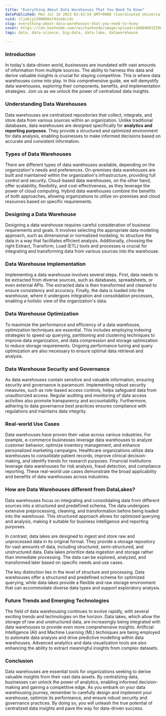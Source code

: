 ```yaml
---
title: "Everything About Data Warehouses That You Need To Know"
datePublished: Mon Jul 10 2023 03:43:54 GMT+0000 (Coordinated Universal Time)
cuid: cljwbjy12000b0al81oobccdc
slug: everything-about-data-warehouses-that-you-need-to-know
cover: https://cdn.hashnode.com/res/hashnode/image/upload/v1688960322960/927d463f-5982-4a01-a652-1ab65e4b78aa.png
tags: data, data-science, big-data, data-lake, datawarehouse

---
```


### Introduction

In today's data-driven world, businesses are inundated with vast amounts of information from multiple sources. The ability to harness this data and derive valuable insights is crucial for staying competitive. This is where data warehouses come into play. In this comprehensive guide, we will demystify data warehouses, exploring their components, benefits, and implementation strategies. Join us as we unlock the power of centralized data insights.

### Understanding Data Warehouses

Data warehouses are centralized repositories that collect, integrate, and store data from various sources within an organization. Unlike traditional databases, data warehouses are designed specifically for **analytics and reporting purposes**. They provide a structured and optimized environment for data analysis, enabling businesses to make informed decisions based on accurate and consistent information.

### Types of Data Warehouses

There are different types of data warehouses available, depending on the organization's needs and preferences. On-premises data warehouses are built and maintained within the organization's infrastructure, providing full control and security. Cloud-based data warehouses, on the other hand, offer scalability, flexibility, and cost-effectiveness, as they leverage the power of cloud computing. Hybrid data warehouses combine the benefits of both approaches, allowing organizations to utilize on-premises and cloud resources based on specific requirements.

### Designing a Data Warehouse

Designing a data warehouse requires careful consideration of business requirements and goals. It involves selecting the appropriate data modeling approach, such as dimensional or normalized modeling, to structure the data in a way that facilitates efficient analysis. Additionally, choosing the right Extract, Transform, Load (ETL) tools and processes is crucial for integrating and transforming data from various sources into the warehouse.

### Data Warehouse Implementation

Implementing a data warehouse involves several steps. First, data needs to be extracted from diverse sources, such as databases, spreadsheets, or even external APIs. The extracted data is then transformed and cleaned to ensure consistency and accuracy. Finally, the data is loaded into the warehouse, where it undergoes integration and consolidation processes, enabling a holistic view of the organization's data.

### Data Warehouse Optimization

To maximize the performance and efficiency of a data warehouse, optimization techniques are essential. This includes employing indexing strategies to speed up querying, partitioning and clustering techniques to improve data organization, and data compression and storage optimization to reduce storage requirements. Ongoing performance tuning and query optimization are also necessary to ensure optimal data retrieval and analysis.

### Data Warehouse Security and Governance

As data warehouses contain sensitive and valuable information, ensuring security and governance is paramount. Implementing robust security measures, such as role-based access controls, helps safeguard data from unauthorized access. Regular auditing and monitoring of data access activities also promote transparency and accountability. Furthermore, adhering to data governance best practices ensures compliance with regulations and maintains data integrity.

### Real-world Use Cases

Data warehouses have proven their value across various industries. For example, e-commerce businesses leverage data warehouses to analyze customer behavior, optimize inventory management, and enhance personalized marketing campaigns. Healthcare organizations utilize data warehouses to consolidate patient records, improve clinical decision-making, and identify trends for research purposes. Financial institutions leverage data warehouses for risk analysis, fraud detection, and compliance reporting. These real-world use cases demonstrate the broad applicability and benefits of data warehouses across industries.

### How are Data Warehouses different from DataLakes?

Data warehouses focus on integrating and consolidating data from different sources into a structured and predefined schema. The data undergoes extensive preprocessing, cleaning, and transformation before being loaded into the warehouse. This structured approach allows for optimized querying and analysis, making it suitable for business intelligence and reporting purposes.

In contrast, data lakes are designed to ingest and store raw and unprocessed data in its original format. They provide a storage repository for vast amounts of data, including structured, semi-structured, and unstructured data. Data lakes prioritize data ingestion and storage rather than immediate processing. The data can be explored, analyzed, and transformed later based on specific needs and use cases.

The key distinction lies in the level of structure and processing. Data warehouses offer a structured and predefined schema for optimized querying, while data lakes provide a flexible and raw storage environment that can accommodate diverse data types and support exploratory analysis.

### Future Trends and Emerging Technologies

The field of data warehousing continues to evolve rapidly, with several exciting trends and technologies on the horizon. Data lakes, which allow the storage of raw and unstructured data, are increasingly being integrated with data warehouses to provide even more comprehensive insights. Artificial Intelligence (AI) and Machine Learning (ML) techniques are being employed to automate data analysis and drive predictive modelling within data warehouses. Advanced analytics and data visualization tools are also enhancing the ability to extract meaningful insights from complex datasets.

### Conclusion

Data warehouses are essential tools for organizations seeking to derive valuable insights from their vast data assets. By centralizing data, businesses can unlock the power of analytics, enabling informed decision-making and gaining a competitive edge. As you embark on your data warehousing journey, remember to carefully design and implement your warehouse, optimize its performance, and ensure robust security and governance practices. By doing so, you will unleash the true potential of centralized data insights and pave the way for data-driven success.